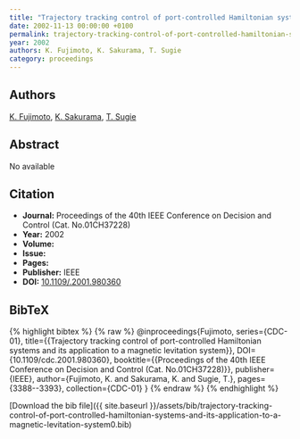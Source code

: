 ```yaml
---
title: "Trajectory tracking control of port-controlled Hamiltonian systems and its application to a magnetic levitation system"
date: 2002-11-13 00:00:00 +0100
permalink: trajectory-tracking-control-of-port-controlled-hamiltonian-systems-and-its-application-to-a-magnetic-levitation-system0
year: 2002
authors: K. Fujimoto, K. Sakurama, T. Sugie
category: proceedings
---
```

 
## Authors
[K. Fujimoto](authors/kenji-fujimoto), [K. Sakurama](authors/kazunori-sakurama), [T. Sugie](authors/toshiharu-sugie)
 
## Abstract
No  available
 
## Citation
- **Journal:** Proceedings of the 40th IEEE Conference on Decision and Control (Cat. No.01CH37228)
- **Year:** 2002
- **Volume:** 
- **Issue:** 
- **Pages:** 
- **Publisher:** IEEE
- **DOI:** [10.1109/.2001.980360](https://doi.org/10.1109/.2001.980360)
 
## BibTeX
{% highlight bibtex %}
{% raw %}
@inproceedings{Fujimoto,
  series={CDC-01},
  title={{Trajectory tracking control of port-controlled Hamiltonian systems and its application to a magnetic levitation system}},
  DOI={10.1109/cdc.2001.980360},
  booktitle={{Proceedings of the 40th IEEE Conference on Decision and Control (Cat. No.01CH37228)}},
  publisher={IEEE},
  author={Fujimoto, K. and Sakurama, K. and Sugie, T.},
  pages={3388--3393},
  collection={CDC-01}
}
{% endraw %}
{% endhighlight %}
 
[Download the bib file]({{ site.baseurl }}/assets/bib/trajectory-tracking-control-of-port-controlled-hamiltonian-systems-and-its-application-to-a-magnetic-levitation-system0.bib)
 
